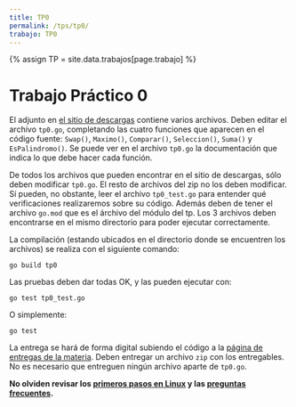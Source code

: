 ```yaml
---
title: TP0
permalink: /tps/tp0/
trabajo: TP0
---
```

{% assign TP = site.data.trabajos[page.trabajo] %}

Trabajo Práctico 0
==================

El adjunto en [el sitio de descargas]({{site.skel}}) contiene varios archivos.
Deben editar el archivo `tp0.go`, completando las cuatro funciones que
aparecen en el código fuente: `Swap()`,  `Maximo()`, `Comparar()`, `Seleccion()`, `Suma()` y `EsPalindromo()`.
Se puede ver en el archivo `tp0.go` la documentación que indica lo que debe hacer cada función. 

De todos los archivos que pueden encontrar en el sitio de descargas, sólo deben modificar `tp0.go`. 
El resto de archivos del zip no los deben modificar. Sí pueden, no obstante, leer el archivo `tp0_test.go` para entender qué verificaciones realizaremos sobre su código. Además deben de tener el archivo `go.mod` que es el árchivo del módulo del tp. Los 3 archivos deben encontrarse en el mismo directorio para poder ejecutar correctamente. 

La compilación (estando ubicados en el directorio donde se encuentren los archivos) se realiza con el siguiente comando:

    go build tp0

Las pruebas deben dar todas OK, y las pueden ejecutar con:

    go test tp0_test.go

O simplemente:
	
	go test

La entrega se hará de forma digital subiendo el código a la [página de entregas de la materia]({{site.entregas}}).
Deben entregar un archivo `zip` con los entregables. No es necesario que entreguen ningún archivo aparte de `tp0.go`. 

**No olviden revisar los [primeros pasos en Linux](/algo2/faq/primeros-pasos) y las [preguntas frecuentes](/algo2/faq/).**
